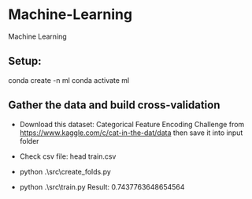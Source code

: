 # Machine-Learning
Machine Learning

## Setup:
conda create -n ml
conda activate ml

## Gather the data and build cross-validation

- Download this dataset: Categorical Feature Encoding Challenge from https://www.kaggle.com/c/cat-in-the-dat/data then save it into input folder

- Check csv file: 
    head train.csv

- python .\src\create_folds.py

- python .\src\train.py
Result:
0.7437763648654564

